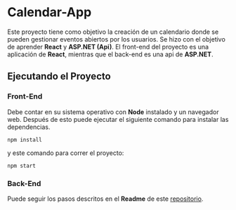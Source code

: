 # Calendar-App

Este proyecto tiene como objetivo la creación de un calendario donde se pueden gestionar eventos abiertos por los usuarios. Se hizo con el objetivo de aprender **React** y **ASP.NET (Api)**. El front-end del proyecto es una aplicación de **React**, mientras que el back-end es una api de **ASP.NET**.

## Ejecutando el Proyecto

### Front-End

Debe contar en su sistema operativo con **Node** instalado y un navegador web. Después de esto puede ejecutar el siguiente comando para instalar las dependencias.

```
npm install
```

y este comando para correr el proyecto:

```
npm start
```

### Back-End 

Puede seguir los pasos descritos en el **Readme** de este [repositorio](https://github.com/raudel25/Calendar-Api).

